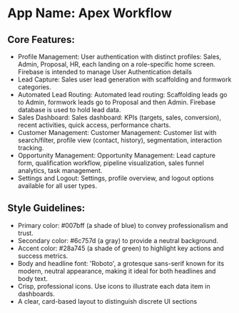 # **App Name**: Apex Workflow

## Core Features:

- Profile Management: User authentication with distinct profiles: Sales, Admin, Proposal, HR, each landing on a role-specific home screen. Firebase is intended to manage User Authentication details
- Lead Capture: Sales user lead generation with scaffolding and formwork categories.
- Automated Lead Routing: Automated lead routing: Scaffolding leads go to Admin, formwork leads go to Proposal and then Admin.  Firebase database is used to hold lead data.
- Sales Dashboard: Sales dashboard: KPIs (targets, sales, conversion), recent activities, quick access, performance charts.
- Customer Management: Customer Management: Customer list with search/filter, profile view (contact, history), segmentation, interaction tracking.
- Opportunity Management: Opportunity Management: Lead capture form, qualification workflow, pipeline visualization, sales funnel analytics, task management.
- Settings and Logout: Settings, profile overview, and logout options available for all user types.

## Style Guidelines:

- Primary color: #007bff (a shade of blue) to convey professionalism and trust.
- Secondary color: #6c757d (a gray) to provide a neutral background.
- Accent color: #28a745 (a shade of green) to highlight key actions and success metrics.
- Body and headline font: 'Roboto', a grotesque sans-serif known for its modern, neutral appearance, making it ideal for both headlines and body text.
- Crisp, professional icons. Use icons to illustrate each data item in dashboards.
- A clear, card-based layout to distinguish discrete UI sections